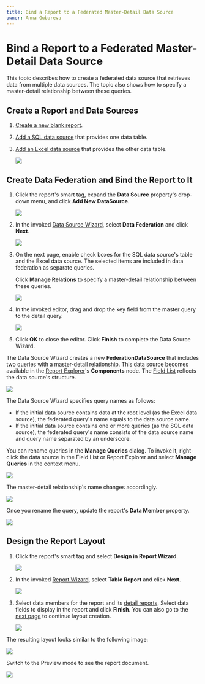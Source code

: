 ```yaml
---
title: Bind a Report to a Federated Master-Detail Data Source
owner: Anna Gubareva
---
```

# Bind a Report to a Federated Master-Detail Data Source

This topic describes how to create a federated data source that retrieves data from multiple data sources. The topic also shows how to specify a master-detail relationship between these queries.

## Create a Report and Data Sources

1. [Create a new blank report](../../../../articles/report-designer/report-designer-for-winforms/report-designer-tools/report-wizard/blank-report.md).

2. [Add a SQL data source](../../../../articles/report-designer/report-designer-for-winforms/bind-to-data/bind-a-report-to-a-database.md) that provides one data table.

3. [Add an Excel data source](../../../../articles/report-designer/report-designer-for-winforms/bind-to-data/bind-a-report-to-an-excel-workbook.md) that provides the other data table.

    ![](../../../../images/eurd-federated-datasource-excel-datasource.png)

## Create Data Federation and Bind the Report to It

1. Click the report's smart tag, expand the **Data Source** property's drop-down menu, and click **Add New DataSource**.

    ![](../../../../images/eurd-add-federated-datasource.png)

2. In the invoked [Data Source Wizard](../../../../articles/report-designer/report-designer-for-winforms/report-designer-tools/data-source-wizard.md), select **Data Federation** and click **Next**.

    ![](../../../../images/eurd-data-federation-wizard.png)

3. On the next page, enable check boxes for the SQL data source's table and the Excel data source. The selected items are included in data federation as separate queries.

    Click **Manage Relations** to specify a master-detail relationship between these queries.

    ![](../../../../images/eurd-data-federation-choose-data-for-separate-queries.png)

4. In the invoked editor, drag and drop the key field from the master query to the detail query.

    ![](../../../../images/eurd-data-federation-master-detail-relationship.png)

5. Click **OK** to close the editor. Click **Finish** to complete the Data Source Wizard.

The Data Source Wizard creates a new **FederationDataSource** that includes two queries with a master-detail relationship. This data source becomes available in the [Report Explorer](../../../../articles/report-designer/report-designer-for-winforms/report-designer-tools/ui-panels/report-explorer.md)'s **Components** node. The [Field List](../../../../articles/report-designer/report-designer-for-winforms/report-designer-tools/ui-panels/field-list.md) reflects the data source's structure.

![](../../../../images/eurd-data-federation-master-detail-data-source-structure.png)

The Data Source Wizard specifies query names as follows:

* If the initial data source contains data at the root level (as the Excel data source), the federated query's name equals to the data source name.
* If the initial data source contains one or more queries (as the SQL data source), the federated query's name consists of the data source name and query name separated by an underscore.

You can rename queries in the **Manage Queries** dialog. To invoke it, right-click the data source in the Field List or Report Explorer and select **Manage Queries** in the context menu.

![](../../../../images/eurd-data-federation-master-detail-rename-queries.png)

The master-detail relationship's name changes accordingly.

![](../../../../images/eurd-data-federation-master-detail-new-query-names.png)

Once you rename the query, update the report's **Data Member** property.

![](../../../../images/eurd-data-federation-master-detail-report-data-source-property.png)

## Design the Report Layout

1. Click the report's smart tag and select **Design in Report Wizard**.

    ![](../../../../images/eurd-data-federation-master-detail-design-in-report-wizard.png)

2. In the invoked [Report Wizard](../../../../articles/report-designer/report-designer-for-winforms/report-designer-tools/report-wizard.md), select **Table Report** and click **Next**.

    ![](../../../../images/eurd-data-federation-report-wizard-table-report.png)

3. Select data members for the report and its [detail reports](../../../../articles/report-designer/report-designer-for-winforms/create-popular-reports/create-a-master-detail-report-use-detail-report-bands.md). Select data fields to display in the report and click **Finish**. You can also go to the [next page](../../../../articles/report-designer/report-designer-for-winforms/report-designer-tools/report-wizard/table-report/add-grouping-levels.md) to continue layout creation.

    ![](../../../../images/eurd-data-federation-master-detail-report-wizard-select-fields.png)

The resulting layout looks similar to the following image:

![](../../../../images/eurd-data-federation-master-detail-report-layout-result.png)

Switch to the Preview mode to see the report document.

![](../../../../images/eurd-data-federation-master-detail-report-document-result.png)
